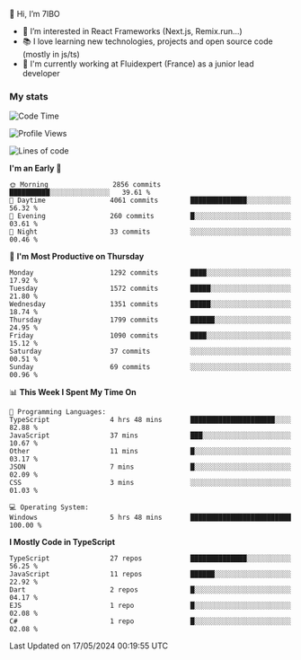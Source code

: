 👋 Hi, I’m 7IBO

- 👀 I’m interested in React Frameworks (Next.js, Remix.run...)
- 📚 I love learning new technologies, projects and open source code (mostly in js/ts)
- 💼 I'm currently working at Fluidexpert (France) as a junior lead developer

### My stats
<!--START_SECTION:waka-->
![Code Time](http://img.shields.io/badge/Code%20Time-623%20hrs%2032%20mins-blue)

![Profile Views](http://img.shields.io/badge/Profile%20Views-1-blue)

![Lines of code](https://img.shields.io/badge/From%20Hello%20World%20I%27ve%20Written-7.9%20million%20lines%20of%20code-blue)

**I'm an Early 🐤** 

```text
🌞 Morning                2856 commits        ██████████░░░░░░░░░░░░░░░   39.61 % 
🌆 Daytime                4061 commits        ██████████████░░░░░░░░░░░   56.32 % 
🌃 Evening                260 commits         █░░░░░░░░░░░░░░░░░░░░░░░░   03.61 % 
🌙 Night                  33 commits          ░░░░░░░░░░░░░░░░░░░░░░░░░   00.46 % 
```
📅 **I'm Most Productive on Thursday** 

```text
Monday                   1292 commits        ████░░░░░░░░░░░░░░░░░░░░░   17.92 % 
Tuesday                  1572 commits        █████░░░░░░░░░░░░░░░░░░░░   21.80 % 
Wednesday                1351 commits        █████░░░░░░░░░░░░░░░░░░░░   18.74 % 
Thursday                 1799 commits        ██████░░░░░░░░░░░░░░░░░░░   24.95 % 
Friday                   1090 commits        ████░░░░░░░░░░░░░░░░░░░░░   15.12 % 
Saturday                 37 commits          ░░░░░░░░░░░░░░░░░░░░░░░░░   00.51 % 
Sunday                   69 commits          ░░░░░░░░░░░░░░░░░░░░░░░░░   00.96 % 
```


📊 **This Week I Spent My Time On** 

```text
💬 Programming Languages: 
TypeScript               4 hrs 48 mins       █████████████████████░░░░   82.88 % 
JavaScript               37 mins             ███░░░░░░░░░░░░░░░░░░░░░░   10.67 % 
Other                    11 mins             █░░░░░░░░░░░░░░░░░░░░░░░░   03.17 % 
JSON                     7 mins              █░░░░░░░░░░░░░░░░░░░░░░░░   02.09 % 
CSS                      3 mins              ░░░░░░░░░░░░░░░░░░░░░░░░░   01.03 % 

💻 Operating System: 
Windows                  5 hrs 48 mins       █████████████████████████   100.00 % 
```

**I Mostly Code in TypeScript** 

```text
TypeScript               27 repos            ██████████████░░░░░░░░░░░   56.25 % 
JavaScript               11 repos            ██████░░░░░░░░░░░░░░░░░░░   22.92 % 
Dart                     2 repos             █░░░░░░░░░░░░░░░░░░░░░░░░   04.17 % 
EJS                      1 repo              █░░░░░░░░░░░░░░░░░░░░░░░░   02.08 % 
C#                       1 repo              █░░░░░░░░░░░░░░░░░░░░░░░░   02.08 % 
```




 Last Updated on 17/05/2024 00:19:55 UTC
<!--END_SECTION:waka-->
